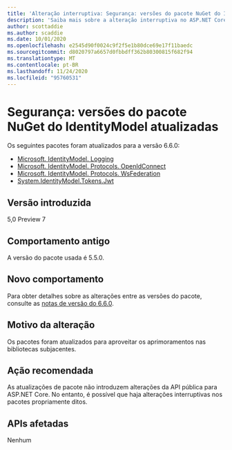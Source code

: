 ```yaml
---
title: 'Alteração interruptiva: Segurança: versões do pacote NuGet do IdentityModel atualizadas'
description: 'Saiba mais sobre a alteração interruptiva no ASP.NET Core 5.0 com título Segurança: versões do pacote NuGet do IdentityModel atualizadas'
author: scottaddie
ms.author: scaddie
ms.date: 10/01/2020
ms.openlocfilehash: e2545d90f0024c9f2f5e1b80dce69e17f11baedc
ms.sourcegitcommit: d8020797a6657d0fbbdff362b80300815f682f94
ms.translationtype: MT
ms.contentlocale: pt-BR
ms.lasthandoff: 11/24/2020
ms.locfileid: "95760531"
---
```

# <a name="security-identitymodel-nuget-package-versions-updated"></a>Segurança: versões do pacote NuGet do IdentityModel atualizadas

Os seguintes pacotes foram atualizados para a versão 6.6.0:

- [Microsoft. IdentityModel. Logging](https://www.nuget.org/packages/Microsoft.IdentityModel.Logging)
- [Microsoft. IdentityModel. Protocols. OpenIdConnect](https://www.nuget.org/packages/Microsoft.IdentityModel.Protocols.OpenIdConnect)
- [Microsoft. IdentityModel. Protocols. WsFederation](https://www.nuget.org/packages/Microsoft.IdentityModel.Protocols.WsFederation)
- [System.IdentityModel.Tokens.Jwt](https://www.nuget.org/packages/System.IdentityModel.Tokens.Jwt)

## <a name="version-introduced"></a>Versão introduzida

5,0 Preview 7

## <a name="old-behavior"></a>Comportamento antigo

A versão do pacote usada é 5.5.0.

## <a name="new-behavior"></a>Novo comportamento

Para obter detalhes sobre as alterações entre as versões do pacote, consulte as [notas de versão do 6.6.0](https://github.com/AzureAD/azure-activedirectory-identitymodel-extensions-for-dotnet/releases/tag/6.6.0).

## <a name="reason-for-change"></a>Motivo da alteração

Os pacotes foram atualizados para aproveitar os aprimoramentos nas bibliotecas subjacentes.

## <a name="recommended-action"></a>Ação recomendada

As atualizações de pacote não introduzem alterações da API pública para ASP.NET Core. No entanto, é possível que haja alterações interruptivas nos pacotes propriamente ditos.

## <a name="affected-apis"></a>APIs afetadas

Nenhum

<!--

### Category

ASP.NET Core

### Affected APIs

Not detectable via API analysis

-->
